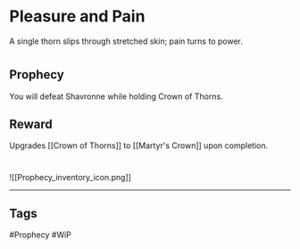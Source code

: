 # Pleasure and Pain
A single thorn slips through stretched skin; pain turns to power.
#
## Prophecy
You will defeat Shavronne while holding Crown of Thorns.
## Reward
Upgrades [[Crown of Thorns]] to [[Martyr's Crown]] upon completion. 

#
![[Prophecy_inventory_icon.png]]

---
## Tags
#Prophecy
#WiP 
